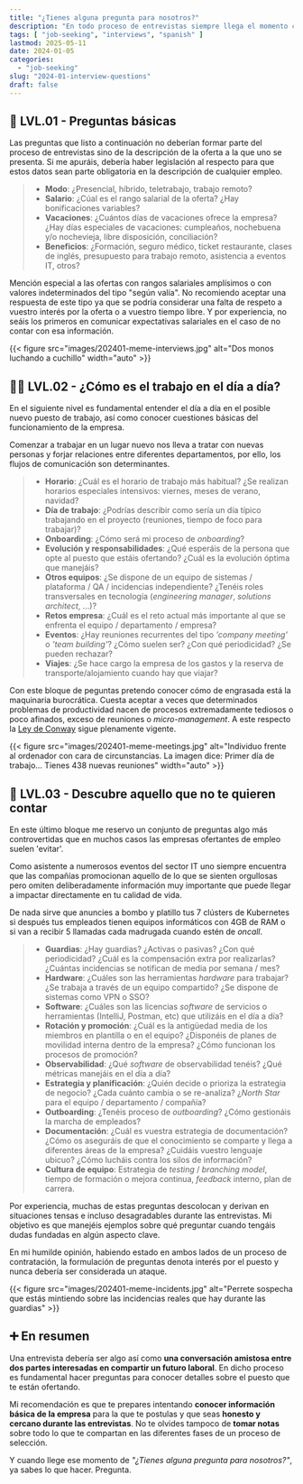 ```yaml
---
title: "¿Tienes alguna pregunta para nosotros?"
description: "En todo proceso de entrevistas siempre llega el momento crucial en el que puedes (debes) realizar preguntas para conocer mejor a tu futuro empleador. Esta es la lista que siempre tengo a mano para inspirarme a la hora de preguntar y así descubrir los puntos fuertes y débiles de la oferta a la que me presento."
tags: [ "job-seeking", "interviews", "spanish" ]
lastmod: 2025-05-11
date: 2024-01-05
categories:
  - "job-seeking"
slug: "2024-01-interview-questions"
draft: false
---
```


## 🐥 LVL.01 - Preguntas básicas

Las preguntas que listo a continuación no deberían formar parte del proceso de entrevistas sino de la descripción de la oferta a la que uno se presenta. Si me apuráis, debería haber legislación al respecto para que estos datos sean parte obligatoria en la descripción de cualquier empleo.

> - **Modo**: ¿Presencial, híbrido, teletrabajo, trabajo remoto?
> - **Salario**: ¿Cúal es el rango salarial de la oferta? ¿Hay bonificaciones variables?
> - **Vacaciones**: ¿Cuántos días de vacaciones ofrece la empresa? ¿Hay días especiales de vacaciones: cumpleaños, nochebuena y/o nochevieja, libre disposición, conciliación?
> - **Beneficios**: ¿Formación, seguro médico, ticket restaurante, clases de inglés, presupuesto para trabajo remoto, asistencia a eventos IT, otros?

Mención especial a las ofertas con rangos salariales amplísimos o con valores indeterminados del tipo "según valía". No recomiendo aceptar una respuesta de este tipo ya que se podría considerar una falta de respeto a vuestro interés por la oferta o a vuestro tiempo libre. Y por experiencia, no seáis los primeros en comunicar expectativas salariales en el caso de no contar con esa información.

{{< figure src="images/202401-meme-interviews.jpg" alt="Dos monos luchando a cuchillo" width="auto" >}}

## 🕵️‍♀️ LVL.02 - ¿Cómo es el trabajo en el día a día?

En el siguiente nivel es fundamental entender el día a día en el posible nuevo puesto de trabajo, así como conocer cuestiones básicas del funcionamiento de la empresa.

Comenzar a trabajar en un lugar nuevo nos lleva a tratar con nuevas personas y forjar relaciones entre diferentes departamentos, por ello, los flujos de comunicación son determinantes.

> - **Horario**: ¿Cuál es el horario de trabajo más habitual? ¿Se realizan horarios especiales intensivos: viernes, meses de verano, navidad?
> - **Día de trabajo**: ¿Podrías describir como sería un día típico trabajando en el proyecto (reuniones, tiempo de foco para trabajar)?
> - **Onboarding**: ¿Cómo será mi proceso de _onboarding_?
> - **Evolución y responsabilidades**: ¿Qué esperáis de la persona que opte al puesto que estáis ofertando? ¿Cuál es la evolución óptima que manejáis?
> - **Otros equipos**: ¿Se dispone de un equipo de sistemas / plataforma / QA / incidencias independiente? ¿Tenéis roles transversales en tecnología (_engineering manager_, _solutions architect_, ...)?
> - **Retos empresa**: ¿Cuál es el reto actual más importante al que se enfrenta el equipo / departamento / empresa?
> - **Eventos**: ¿Hay reuniones recurrentes del tipo _'company meeting'_ o _'team building'_? ¿Cómo suelen ser? ¿Con qué periodicidad? ¿Se pueden rechazar?
> - **Viajes**: ¿Se hace cargo la empresa de los gastos y la reserva de transporte/alojamiento cuando hay que viajar?

Con este bloque de peguntas pretendo conocer cómo de engrasada está la maquinaria burocrática. Cuesta aceptar a veces que determinados problemas de productividad nacen de procesos extremadamente tediosos o poco afinados, exceso de reuniones o _micro-management_. A este respecto la [Ley de Conway](https://es.wikipedia.org/wiki/Ley_de_Conway) sigue plenamente vigente.

{{< figure src="images/202401-meme-meetings.jpg" alt="Individuo frente al ordenador con cara de circunstancias. La imagen dice: Primer día de trabajo... Tienes 438 nuevas reuniones" width="auto" >}}

## 🤫 LVL.03 - Descubre aquello que no te quieren contar

En este último bloque me reservo un conjunto de preguntas algo más controvertidas que en muchos casos las empresas ofertantes de empleo suelen 'evitar'.

Como asistente a numerosos eventos del sector IT uno siempre encuentra que las compañías promocionan aquello de lo que se sienten orgullosas pero omiten deliberadamente información muy importante que puede llegar a impactar directamente en tu calidad de vida.

De nada sirve que anuncies a bombo y platillo tus 7 clústers de Kubernetes si después tus empleados tienen equipos informáticos con 4GB de RAM o si van a recibir 5 llamadas cada madrugada cuando estén de _oncall_.

> - **Guardias**: ¿Hay guardias? ¿Activas o pasivas? ¿Con qué periodicidad? ¿Cuál es la compensación extra por realizarlas? ¿Cuántas incidencias se notifican de media por semana / mes?
> - **Hardware**: ¿Cuáles son las herramientas _hardware_ para trabajar? ¿Se trabaja a través de un equipo compartido? ¿Se dispone de sistemas como VPN o SSO?
> - **Software**: ¿Cuáles son las licencias _software_ de servicios o herramientas (IntelliJ, Postman, etc) que utilizáis en el día a día?
> - **Rotación y promoción**: ¿Cuál es la antigüedad media de los miembros en plantilla o en el equipo? ¿Disponéis de planes de movilidad interna dentro de la empresa? ¿Cómo funcionan los procesos de promoción?
> - **Observabilidad**: ¿Qué _software_ de observabilidad tenéis? ¿Qué métricas manejáis en el día a día?
> - **Estrategia y planificación**: ¿Quién decide o prioriza la estrategia de negocio? ¿Cada cuánto cambia o se re-analiza? ¿_North Star_ para el equipo / departamento / compañía?
> - **Outboarding**: ¿Tenéis proceso de _outboarding_? ¿Cómo gestionáis la marcha de empleados?
> - **Documentación**: ¿Cuál es vuestra estrategia de documentación? ¿Cómo os aseguráis de que el conocimiento se comparte y llega a diferentes áreas de la empresa? ¿Cuidáis vuestro lenguaje ubicuo? ¿Cómo lucháis contra los silos de información?
> - **Cultura de equipo**: Estrategia de _testing_ / _branching model_, tiempo de formación o mejora continua, _feedback_ interno, plan de carrera.

Por experiencia, muchas de estas preguntas descolocan y derivan en situaciones tensas e incluso desagradables durante las entrevistas. Mi objetivo es que manejéis ejemplos sobre qué preguntar cuando tengáis dudas fundadas en algún aspecto clave.

En mi humilde opinión, habiendo estado en ambos lados de un proceso de contratación, la formulación de preguntas denota interés por el puesto y nunca debería ser considerada un ataque.

{{< figure src="images/202401-meme-incidents.jpg" alt="Perrete sospecha que estás mintiendo sobre las incidencias reales que hay durante las guardias" >}}

## ➕ En resumen

Una entrevista debería ser algo así como **una conversación amistosa entre dos partes interesadas en compartir un futuro laboral**. En dicho proceso es fundamental hacer preguntas para conocer detalles sobre el puesto que te están ofertando.

Mi recomendación es que te prepares intentando **conocer información básica de la empresa** para la que te postulas y que seas **honesto y cercano durante las entrevistas**. No te olvides tampoco de **tomar notas** sobre todo lo que te compartan en las diferentes fases de un proceso de selección.

Y cuando llege ese momento de _"¿Tienes alguna pregunta para nosotros?"_, ya sabes lo que hacer. Pregunta.
